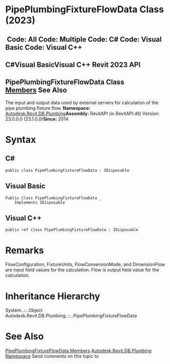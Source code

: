 # PipePlumbingFixtureFlowData Class (2023)

﻿
 Code: All Code: Multiple Code: C# Code: Visual Basic Code: Visual C++   
---  
C#Visual BasicVisual C++
Revit 2023 API  
---  
PipePlumbingFixtureFlowData Class  
[Members](524790d7-dd73-619d-a5df-7bdb68e9e74a.md "PipePlumbingFixtureFlowData Members") See Also  
---  
The input and output data used by external servers for calculation of the pipe plumbing fixture flow. 
**Namespace:** [Autodesk.Revit.DB.Plumbing](cc553597-37c2-fcd9-6025-d904c129c80a.md "Autodesk.Revit.DB.Plumbing Namespace")**Assembly:** RevitAPI (in RevitAPI.dll) Version: 23.0.0.0 (23.1.0.0)**Since:** 2014 
# Syntax
C#  
---  
```text
public class PipePlumbingFixtureFlowData : IDisposable
```
  
Visual Basic  
---  
```text
Public Class PipePlumbingFixtureFlowData _
	Implements IDisposable
```
  
Visual C++  
---  
```text
public ref class PipePlumbingFixtureFlowData : IDisposable
```
  
# Remarks
FlowConfiguration, FixtureUnits, FlowConversionMode, and DimensionFlow are input field values for the calculation. Flow is output field value for the calculation. 
# Inheritance Hierarchy
System..::..Object Autodesk.Revit.DB.Plumbing..::..PipePlumbingFixtureFlowData
# See Also
[PipePlumbingFixtureFlowData Members](524790d7-dd73-619d-a5df-7bdb68e9e74a.md "PipePlumbingFixtureFlowData Members")
[Autodesk.Revit.DB.Plumbing Namespace](cc553597-37c2-fcd9-6025-d904c129c80a.md "Autodesk.Revit.DB.Plumbing Namespace")
Send comments on this topic to 
